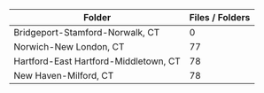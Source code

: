 | Folder                                |   Files / Folders |
|---------------------------------------|-------------------|
| Bridgeport-Stamford-Norwalk, CT       |                 0 |
| Norwich-New London, CT                |                77 |
| Hartford-East Hartford-Middletown, CT |                78 |
| New Haven-Milford, CT                 |                78 |